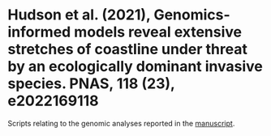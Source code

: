 # Hudson et al. (2021), Genomics-informed models reveal extensive stretches of coastline under threat by an ecologically dominant invasive species. PNAS, 118 (23), e2022169118

Scripts relating to the genomic analyses reported in the [manuscript](https://www.pnas.org/content/118/23/e2022169118.short).
